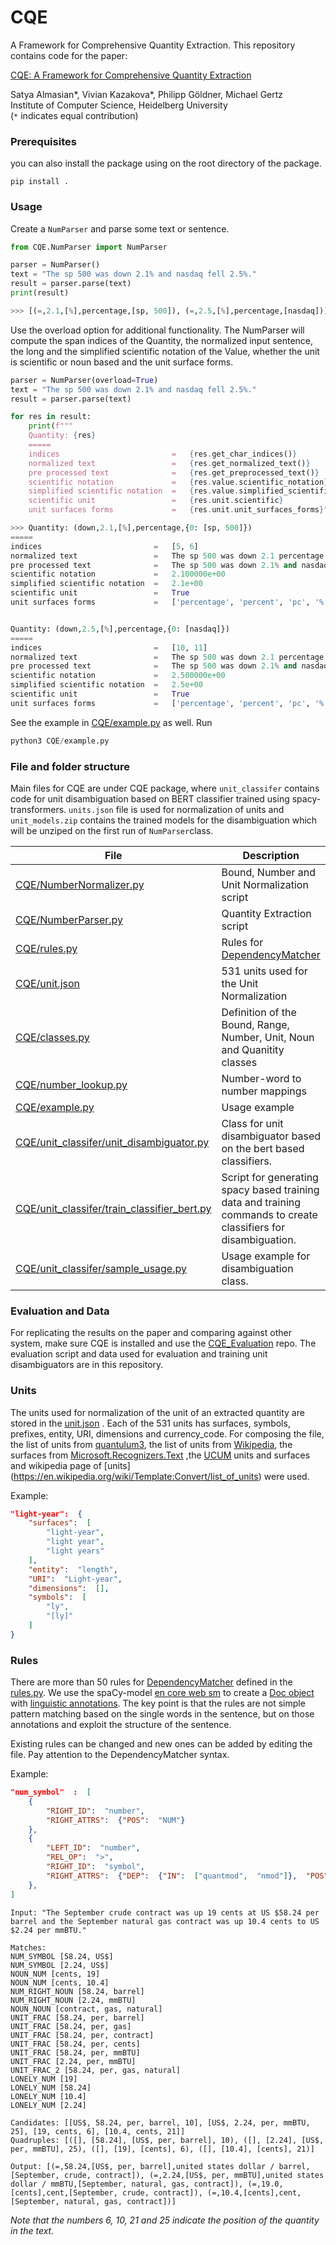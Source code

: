 # CQE
A Framework for Comprehensive Quantity Extraction. This repository contains code for the paper:

[CQE: A Framework for Comprehensive Quantity Extraction
]()

Satya Almasian*, Vivian Kazakova*, Philipp Göldner, Michael Gertz  
Institute of Computer Science, Heidelberg University  
(`*` indicates equal contribution)

### Prerequisites
you can also install the package using on the root directory of the package.
```
pip install .
```
### Usage
Create a `NumParser` and parse some text or sentence.
```python
from CQE.NumParser import NumParser

parser = NumParser()
text = "The sp 500 was down 2.1% and nasdaq fell 2.5%."
result = parser.parse(text)
print(result)

>>> [(=,2.1,[%],percentage,[sp, 500]), (=,2.5,[%],percentage,[nasdaq])]
```
Use the overload option for additional functionality. The NumParser will compute the span indices of the Quantity, the normalized input sentence, the long and the simplified scientific notation of the Value, whether the unit is scientific or noun based and the unit surface forms.
```python
parser = NumParser(overload=True)
text = "The sp 500 was down 2.1% and nasdaq fell 2.5%."
result = parser.parse(text)

for res in result:
    print(f"""
	Quantity: {res}
	=====
	indices                         =   {res.get_char_indices()}
	normalized text                 =   {res.get_normalized_text()}
	pre processed text              =   {res.get_preprocessed_text()}
	scientific notation             =   {res.value.scientific_notation}
	simplified scientific notation  =   {res.value.simplified_scientific_notation}
	scientific unit                 =   {res.unit.scientific}
	unit surfaces forms             =   {res.unit.unit_surfaces_forms}""")

>>> Quantity: (down,2.1,[%],percentage,{0: [sp, 500]})
=====
indices                         =   [5, 6]
normalized text                 =   The sp 500 was down 2.1 percentage and nasdaq fell 2.5 percentage .
pre processed text              =   The sp 500 was down 2.1% and nasdaq fell 2.5% .
scientific notation             =   2.100000e+00
simplified scientific notation  =   2.1e+00
scientific unit                 =   True
unit surfaces forms             =   ['percentage', 'percent', 'pc', '%', 'pct', 'pct.']


Quantity: (down,2.5,[%],percentage,{0: [nasdaq]})
=====
indices                         =   [10, 11]
normalized text                 =   The sp 500 was down 2.1 percentage and nasdaq fell 2.5 percentage .
pre processed text              =   The sp 500 was down 2.1% and nasdaq fell 2.5% .
scientific notation             =   2.500000e+00
simplified scientific notation  =   2.5e+00
scientific unit                 =   True
unit surfaces forms             =   ['percentage', 'percent', 'pc', '%', 'pct', 'pct.']
```
See the example in [CQE/example.py](example.py) as well. Run
```python
python3 CQE/example.py
```

### File and folder structure
Main files for CQE are under CQE package, where `unit_classifer` contains code for unit disambiguation based on BERT classifier trained using spacy-transformers. `units.json` file is used for normalization of units and `unit_models.zip`
contains the trained models for the disambiguation which will be unziped on the first run of `NumParser`class.

| File                                                                                                       | Description                                                                                                                 |
|------------------------------------------------------------------------------------------------------------|-----------------------------------------------------------------------------------------------------------------------------|
| [CQE/NumberNormalizer.py](CQE/NumberNormalizer.py)                                                         | Bound, Number and Unit Normalization script                                                                                 |
| [CQE/NumberParser.py](CQE/NumberParser.py)                                                                 | Quantity Extraction script                                                                                                  |
| [CQE/rules.py](CQE/rules.py)                                                                               | Rules for [DependencyMatcher](https://spacy.io/usage/rule-based-matching#dependencymatcher)                                 |
| [CQE/unit.json](CQE/unit.json)                                                                             | 531 units used for the Unit Normalization                                                                                   |
| [CQE/classes.py](CQE/classes.py)                                                                           | Definition of the Bound, Range, Number, Unit, Noun and Quanitity classes                                                    |
| [CQE/number_lookup.py](CQE/number_lookup.py)                                                               | Number-word to number mappings                                                                                              |
| [CQE/example.py](example.py)                                                                               | Usage example                                                                                                               |
| [CQE/unit_classifer/unit_disambiguator.py](CQE/unit_classifer/unit_disambiguator.py)                       | Class for unit disambiguator based on the bert based classifiers.                                                           |
| [CQE/unit_classifer/train_classifier_bert.py](CQE/unit_classifer/train_classifier_bert.py)                 | Script for generating spacy based training data and training commands to create classifiers for disambiguation.             |
| [CQE/unit_classifer/sample_usage.py](CQE/unit_classifer/sample_usage.py)                                   | Usage example for disambiguation class.                                                                                     |

### Evaluation and Data
For replicating the results on the paper and comparing against other system, make sure CQE is installed and use
the [CQE_Evaluation](https://github.com/satya77/CQE_Evaluation) repo.
The evaluation script and data used for evaluation and training unit disambiguators are in this repository.


### Units
The units used for normalization of the unit of an extracted quantity are stored in the [unit.json](data/unit.json) . Each of the 531 units has surfaces, symbols, prefixes, entity, URI, dimensions and currency_code. For composing the file, the list of units from [quantulum3](https://github.com/nielstron/quantulum3/blob/dev/quantulum3/units.json), the list of units from [Wikipedia](https://en.wikipedia.org/wiki/Template:Convert/list_of_units), the surfaces from [Microsoft.Recognizers.Text](https://github.com/microsoft/Recognizers-Text/blob/master/Patterns/English/English-NumbersWithUnit.yaml) ,the [UCUM](https://github.com/lhncbc/ucum-lhc/blob/master/data/ucumDefs.json) units and surfaces and
wikipedia page of [units] (https://en.wikipedia.org/wiki/Template:Convert/list_of_units)
were used.

Example:
```json
"light-year":  {
	"surfaces":  [
		"light-year",
		"light year",
		"light years"
	],
	"entity":  "length",
	"URI":  "Light-year",
	"dimensions":  [],
	"symbols":  [
		"ly",
		"[ly]"
	]
}
```
### Rules
There are more than 50 rules for [DependencyMatcher](https://spacy.io/usage/rule-based-matching#dependencymatcher) defined in the [rules.py](rules.py). We use the spaCy-model [en core web sm](https://spacy.io/models/en) to create a [Doc object](https://spacy.io/api/doc) with [linguistic annotations](https://spacy.io/usage/linguistic-featuress). The key point is that the rules are not simple pattern matching based on the single words in the sentence, but on those annotations and exploit the structure of the sentence.

Existing rules can be changed and new ones can be added by editing the file. Pay attention to the DependencyMatcher syntax.

Example:
```json
"num_symbol"  :  [
	{
		"RIGHT_ID":  "number",
		"RIGHT_ATTRS":  {"POS":  "NUM"}
	},
	{
		"LEFT_ID":  "number",
		"REL_OP":  ">",
		"RIGHT_ID":  "symbol",
		"RIGHT_ATTRS":  {"DEP":  {"IN":  ["quantmod",  "nmod"]},  "POS":  "SYM"}
	},
]
```
```
Input: "The September crude contract was up 19 cents at US $58.24 per barrel and the September natural gas contract was up 10.4 cents to US $2.24 per mmBTU."

Matches:
NUM_SYMBOL [58.24, US$]
NUM_SYMBOL [2.24, US$]
NOUN_NUM [cents, 19]
NOUN_NUM [cents, 10.4]
NUM_RIGHT_NOUN [58.24, barrel]
NUM_RIGHT_NOUN [2.24, mmBTU]
NOUN_NOUN [contract, gas, natural]
UNIT_FRAC [58.24, per, barrel]
UNIT_FRAC [58.24, per, gas]
UNIT_FRAC [58.24, per, contract]
UNIT_FRAC [58.24, per, cents]
UNIT_FRAC [58.24, per, mmBTU]
UNIT_FRAC [2.24, per, mmBTU]
UNIT_FRAC_2 [58.24, per, gas, natural]
LONELY_NUM [19]
LONELY_NUM [58.24]
LONELY_NUM [10.4]
LONELY_NUM [2.24]

Candidates: [[US$, 58.24, per, barrel, 10], [US$, 2.24, per, mmBTU, 25], [19, cents, 6], [10.4, cents, 21]]
Quadruples: [([], [58.24], [US$, per, barrel], 10), ([], [2.24], [US$, per, mmBTU], 25), ([], [19], [cents], 6), ([], [10.4], [cents], 21)]

Output: [(=,58.24,[US$, per, barrel],united states dollar / barrel,[September, crude, contract]), (=,2.24,[US$, per, mmBTU],united states dollar / mmBTU,[September, natural, gas, contract]), (=,19.0,[cents],cent,[September, crude, contract]), (=,10.4,[cents],cent,[September, natural, gas, contract])]
```
_Note that the numbers 6, 10, 21 and 25 indicate the position of the quantity in the text._